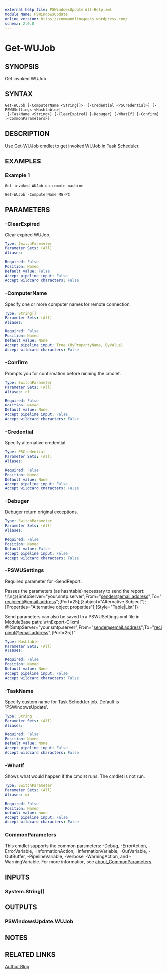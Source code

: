 ```yaml
---
external help file: PSWindowsUpdate.dll-Help.xml
Module Name: PSWindowsUpdate
online version: https://commandlinegeeks.wordpress.com/
schema: 2.0.0
---
```


# Get-WUJob

## SYNOPSIS
Get invoked WUJob.

## SYNTAX

```
Get-WUJob [-ComputerName <String[]>] [-Credential <PSCredential>] [-PSWUSettings <Hashtable>]
 [-TaskName <String>] [-ClearExpired] [-Debuger] [-WhatIf] [-Confirm] [<CommonParameters>]
```

## DESCRIPTION
Use Get-WUJob cmdlet to get invoked WUJob in Task Scheduler.

## EXAMPLES

### Example 1
```
Get invoked WUJob on remote machine.

Get-WUJob -ComputerName MG-PC
```

## PARAMETERS

### -ClearExpired
Clear expired WUJob.

```yaml
Type: SwitchParameter
Parameter Sets: (All)
Aliases:

Required: False
Position: Named
Default value: False
Accept pipeline input: False
Accept wildcard characters: False
```

### -ComputerName
Specify one or more computer names for remote connection.

```yaml
Type: String[]
Parameter Sets: (All)
Aliases:

Required: False
Position: Named
Default value: None
Accept pipeline input: True (ByPropertyName, ByValue)
Accept wildcard characters: False
```

### -Confirm
Prompts you for confirmation before running the cmdlet.

```yaml
Type: SwitchParameter
Parameter Sets: (All)
Aliases: cf

Required: False
Position: Named
Default value: None
Accept pipeline input: False
Accept wildcard characters: False
```

### -Credential
Specify alternative credential.

```yaml
Type: PSCredential
Parameter Sets: (All)
Aliases:

Required: False
Position: Named
Default value: None
Accept pipeline input: False
Accept wildcard characters: False
```

### -Debuger
Debuger return original exceptions.

```yaml
Type: SwitchParameter
Parameter Sets: (All)
Aliases:

Required: False
Position: Named
Default value: False
Accept pipeline input: False
Accept wildcard characters: False
```

### -PSWUSettings
Required parameter for -SendReport.

Passes the parameters (as hashtable) necessary to send the report: \r\n@{SmtpServer="your.smtp.server";From="sender@email.address";To="recipient@email.address";\[Port=25\];\[Subject="Alternative Subject"\];\[Properties="Alternative object properties"\];\[Style="Table|List"\]}

Send parameters can also be saved to a PSWUSettings.xml file in ModuleBase path: \r\nExport-Clixml @{SmtpServer="your.smtp.server";From="sender@email.address";To="recipient@email.address";\[Port=25\]}"

```yaml
Type: Hashtable
Parameter Sets: (All)
Aliases:

Required: False
Position: Named
Default value: None
Accept pipeline input: False
Accept wildcard characters: False
```

### -TaskName
Specify custom name for Task Scheduler job.
Default is 'PSWindowsUpdate'.

```yaml
Type: String
Parameter Sets: (All)
Aliases:

Required: False
Position: Named
Default value: None
Accept pipeline input: False
Accept wildcard characters: False
```

### -WhatIf
Shows what would happen if the cmdlet runs. The cmdlet is not run.

```yaml
Type: SwitchParameter
Parameter Sets: (All)
Aliases: wi

Required: False
Position: Named
Default value: None
Accept pipeline input: False
Accept wildcard characters: False
```

### CommonParameters
This cmdlet supports the common parameters: -Debug, -ErrorAction, -ErrorVariable, -InformationAction, -InformationVariable, -OutVariable, -OutBuffer, -PipelineVariable, -Verbose, -WarningAction, and -WarningVariable. For more information, see [about_CommonParameters](http://go.microsoft.com/fwlink/?LinkID=113216).

## INPUTS

### System.String[]

## OUTPUTS

### PSWindowsUpdate.WUJob

## NOTES

## RELATED LINKS

[Author Blog](https://commandlinegeeks.wordpress.com/)


